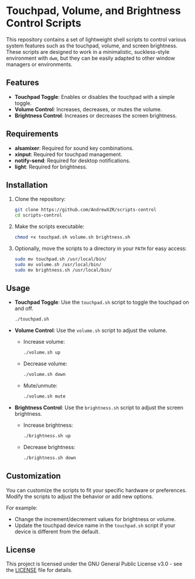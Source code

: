 # Touchpad, Volume, and Brightness Control Scripts

This repository contains a set of lightweight shell scripts to control various system features such as the touchpad, volume, and screen brightness. These scripts are designed to work in a minimalistic, suckless-style environment with `dwm`, but they can be easily adapted to other window managers or environments.

## Features

- **Touchpad Toggle**: Enables or disables the touchpad with a simple toggle.
- **Volume Control**: Increases, decreases, or mutes the volume.
- **Brightness Control**: Increases or decreases the screen brightness.

## Requirements

- **alsamixer**: Required for sound key combinations.
- **xinput**: Required for touchpad management.
- **notify-send**: Required for desktop notifications.
- **light**: Required for brightness.

## Installation

1. Clone the repository:

    ```bash
    git clone https://github.com/AndrewXZR/scripts-control
    cd scripts-control
    ```

2. Make the scripts executable:

    ```bash
    chmod +x touchpad.sh volume.sh brightness.sh
    ```

3. Optionally, move the scripts to a directory in your `PATH` for easy access:

    ```bash
    sudo mv touchpad.sh /usr/local/bin/
    sudo mv volume.sh /usr/local/bin/
    sudo mv brightness.sh /usr/local/bin/
    ```

## Usage

- **Touchpad Toggle**: Use the `touchpad.sh` script to toggle the touchpad on and off.

    ```bash
    ./touchpad.sh
    ```

- **Volume Control**: Use the `volume.sh` script to adjust the volume.

    - Increase volume:
    
        ```bash
        ./volume.sh up
        ```
    
    - Decrease volume:
    
        ```bash
        ./volume.sh down
        ```
    
    - Mute/unmute:
    
        ```bash
        ./volume.sh mute
        ```

- **Brightness Control**: Use the `brightness.sh` script to adjust the screen brightness.

    - Increase brightness:
    
        ```bash
        ./brightness.sh up
        ```
    
    - Decrease brightness:
    
        ```bash
        ./brightness.sh down
        ```

## Customization

You can customize the scripts to fit your specific hardware or preferences. Modify the scripts to adjust the behavior or add new options.

For example:
- Change the increment/decrement values for brightness or volume.
- Update the touchpad device name in the `touchpad.sh` script if your device is different from the default.

## License

This project is licensed under the GNU General Public License v3.0 - see the [LICENSE](LICENSE) file for details.
